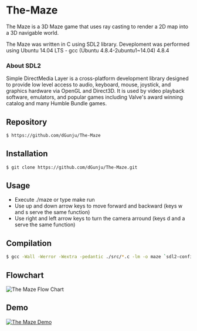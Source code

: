 # The-Maze

The Maze is a 3D Maze game that uses ray casting to render a 2D map into a 3D navigable world.

The Maze was written in C using SDL2 library. Deveploment was performed using Ubuntu 14.04 LTS - gcc (Ubuntu 4.8.4-2ubuntu1~14.04) 4.8.4

### About SDL2 

Simple DirectMedia Layer is a cross-platform development library designed to provide low level access to audio, keyboard, mouse, joystick, and graphics hardware via OpenGL and Direct3D. It is used by video playback software, emulators, and popular games including Valve's award winning catalog and many Humble Bundle games.

## Repository
```sh
$ https://github.com/dGunju/The-Maze
```

## Installation 
```sh
$ git clone https://github.com/dGunju/The-Maze.git
```
## Usage 
* Execute ./maze or type make run 
* Use up and down arrow keys to move forward and backward (keys w and s serve the same function)
* Use right and left arrow keys to turn the camera arround (keys d and a serve the same function)

## Compilation
```sh
$ gcc -Wall -Werror -Wextra -pedantic ./src/*.c -lm -o maze `sdl2-config --cflags` `sdl2-config --libs`;
```

## Flowchart
![The Maze Flow Chart]([img]https://i.imgur.com/nE5Mgpi.jpg[/img])

## Demo
[![The Maze Demo](https://i.imgur.com/5Ss7s1S.png)](https://drive.google.com/file/d/1-Uu7Vwc7f9s1TGd9vAw6VX2--t62jMFi/view?usp=sharing)